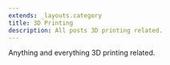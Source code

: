 ```yaml
---
extends: _layouts.category
title: 3D Printing
description: All posts 3D printing related.
---
```


Anything and everything 3D printing related.
